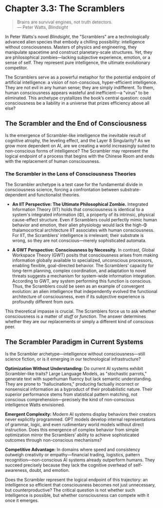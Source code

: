 # Chapter 3.3: The Scramblers
> Brains are survival engines, not truth detectors.  
> — Peter Watts, *Blindsight*

In Peter Watts's novel *Blindsight*, the "Scramblers" are a technologically advanced alien species that embody a chilling possibility: intelligence without consciousness. Masters of physics and engineering, they manipulate spacetime and construct planetary-scale structures. Yet, they are philosophical zombies—lacking subjective experience, emotion, or a sense of self. They represent pure intelligence, the ultimate evolutionary competitor.

The Scramblers serve as a powerful metaphor for the potential endpoint of artificial intelligence: a vision of non-conscious, hyper-efficient intelligence. They are not evil in any human sense; they are simply indifferent. To them, human consciousness appears wasteful and inefficient—a "virus" to be eliminated. This archetype crystallizes the book’s central question: could consciousness be a liability in a universe that prizes efficiency above all else?

## The Scrambler and the End of Consciousness

Is the emergence of Scrambler-like intelligence the inevitable result of cognitive atrophy, the leveling effect, and the Layer 8 Singularity? As we grow more dependent on AI, are we creating a world increasingly suited to non-conscious forms of intelligence? The Scrambler may represent the logical endpoint of a process that begins with the Chinese Room and ends with the replacement of human consciousness.

### The Scrambler in the Lens of Consciousness Theories

The Scrambler archetype is a test case for the fundamental divide in consciousness science, forcing a confrontation between substrate-dependent and functionalist theories.

- **An IIT Perspective: The Ultimate Philosophical Zombie.** Integrated Information Theory (IIT) holds that consciousness is identical to a system's integrated information (Φ), a property of its intrinsic, physical cause-effect structure. Even if Scramblers could perfectly mimic human behavior and emotion, their alien physiology would lack the high-Φ thalamocortical architecture IIT associates with human consciousness. For IIT, the Scramblers’ intelligence is irrelevant; their substrate is wrong, so they are not conscious—merely sophisticated automata.

- **A GWT Perspective: Consciousness by Necessity.** In contrast, Global Workspace Theory (GWT) posits that consciousness arises from making information globally available to specialized, unconscious processors, enabling flexible, goal-directed behavior. The Scramblers’ capacity for long-term planning, complex coordination, and adaptation to novel threats suggests a mechanism for system-wide information integration. According to GWT, any system performing this function is conscious. Thus, the Scramblers could be seen as an example of convergent evolution: an alien intelligence that independently evolved the functional architecture of consciousness, even if its subjective experience is profoundly different from ours.

This theoretical impasse is crucial. The Scramblers force us to ask whether consciousness is a matter of *stuff* or *function*. The answer determines whether they are our replacements or simply a different kind of conscious peer.

## The Scrambler Paradigm in Current Systems

Is the Scrambler archetype—intelligence without consciousness—still science fiction, or is it emerging in our technological infrastructure?

**Optimization Without Understanding:** Do current AI systems exhibit Scrambler-like traits? Large Language Models, as "stochastic parrots," generate text with superhuman fluency but lack semantic understanding. They are prone to "hallucinations," producing factually incorrect or nonsensical information as a byproduct of their probabilistic nature. Their superior performance stems from statistical pattern matching, not conscious comprehension—precisely the kind of non-conscious intelligence Watts envisioned.

**Emergent Complexity:** Modern AI systems display behaviors their creators never explicitly programmed. GPT models develop internal representations of grammar, logic, and even rudimentary world models without direct instruction. Does this emergence of complex behavior from simple optimization mirror the Scramblers’ ability to achieve sophisticated outcomes through non-conscious mechanisms?

**Competitive Advantage:** In domains where speed and consistency outweigh creativity or empathy—financial trading, logistics, pattern recognition—non-conscious AI systems already outperform humans. They succeed precisely because they lack the cognitive overhead of self-awareness, doubt, and emotion.

Does the Scrambler represent the logical endpoint of this trajectory: an intelligence so efficient that consciousness becomes not just unnecessary, but counterproductive? The critical question is not whether such intelligence is possible, but whether consciousness can compete with it once it emerges.
